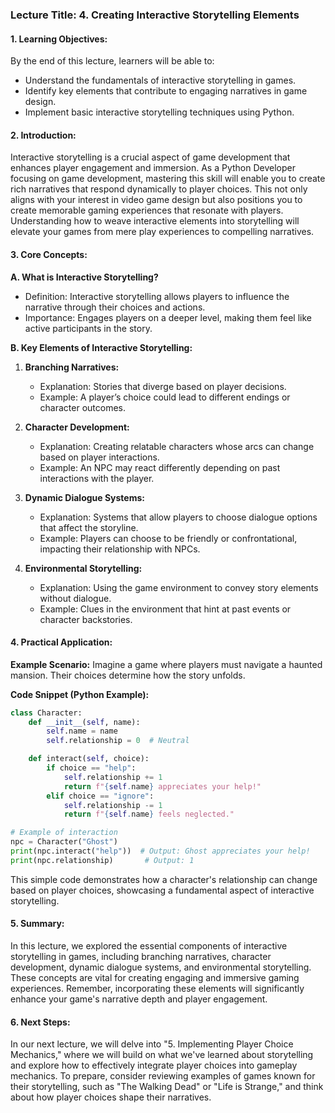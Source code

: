 ### Lecture Title: 4. Creating Interactive Storytelling Elements

#### 1. Learning Objectives:
By the end of this lecture, learners will be able to:
- Understand the fundamentals of interactive storytelling in games.
- Identify key elements that contribute to engaging narratives in game design.
- Implement basic interactive storytelling techniques using Python.

#### 2. Introduction:
Interactive storytelling is a crucial aspect of game development that enhances player engagement and immersion. As a Python Developer focusing on game development, mastering this skill will enable you to create rich narratives that respond dynamically to player choices. This not only aligns with your interest in video game design but also positions you to create memorable gaming experiences that resonate with players. Understanding how to weave interactive elements into storytelling will elevate your games from mere play experiences to compelling narratives.

#### 3. Core Concepts:
**A. What is Interactive Storytelling?**
- Definition: Interactive storytelling allows players to influence the narrative through their choices and actions.
- Importance: Engages players on a deeper level, making them feel like active participants in the story.

**B. Key Elements of Interactive Storytelling:**
1. **Branching Narratives:**
   - Explanation: Stories that diverge based on player decisions.
   - Example: A player’s choice could lead to different endings or character outcomes.

2. **Character Development:**
   - Explanation: Creating relatable characters whose arcs can change based on player interactions.
   - Example: An NPC may react differently depending on past interactions with the player.

3. **Dynamic Dialogue Systems:**
   - Explanation: Systems that allow players to choose dialogue options that affect the storyline.
   - Example: Players can choose to be friendly or confrontational, impacting their relationship with NPCs.

4. **Environmental Storytelling:**
   - Explanation: Using the game environment to convey story elements without dialogue.
   - Example: Clues in the environment that hint at past events or character backstories.

#### 4. Practical Application:
**Example Scenario:**
Imagine a game where players must navigate a haunted mansion. Their choices determine how the story unfolds.

**Code Snippet (Python Example):**
```python
class Character:
    def __init__(self, name):
        self.name = name
        self.relationship = 0  # Neutral

    def interact(self, choice):
        if choice == "help":
            self.relationship += 1
            return f"{self.name} appreciates your help!"
        elif choice == "ignore":
            self.relationship -= 1
            return f"{self.name} feels neglected."

# Example of interaction
npc = Character("Ghost")
print(npc.interact("help"))  # Output: Ghost appreciates your help!
print(npc.relationship)       # Output: 1
```
This simple code demonstrates how a character's relationship can change based on player choices, showcasing a fundamental aspect of interactive storytelling.

#### 5. Summary:
In this lecture, we explored the essential components of interactive storytelling in games, including branching narratives, character development, dynamic dialogue systems, and environmental storytelling. These concepts are vital for creating engaging and immersive gaming experiences. Remember, incorporating these elements will significantly enhance your game's narrative depth and player engagement.

#### 6. Next Steps:
In our next lecture, we will delve into "5. Implementing Player Choice Mechanics," where we will build on what we've learned about storytelling and explore how to effectively integrate player choices into gameplay mechanics. To prepare, consider reviewing examples of games known for their storytelling, such as "The Walking Dead" or "Life is Strange," and think about how player choices shape their narratives.
